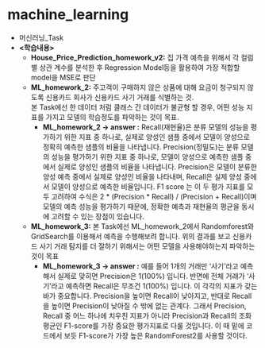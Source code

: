 # machine_learning
- 머신러닝_Task<br>
- **<학습내용>** <br>
  - **House_Price_Prediction_homework_v2:** 집 가격 예측을 위해서 각 컬럼별 상관 계수를 분석한 후 Regression Model등을 활용하여 가장 적합할 model을 MSE로 판단
  - **ML_homework_2:** 주고객이 구매하지 않은 상품에 대해 요금이 청구되지 않도록 신용카드 회사가 신용카드 사기 거래를 식별하는 것. <br>
    본 Task에선 한 데이터 처럼 클래스 간 데이터가 불균형 할 경우, 어떤 성능 지표를 가지고 모델의 학습정도를 파악하는 것이 목표.
    - **ML_homework_2 -> answer :** Recall(재현율)은 분류 모델의 성능을 평가하기 위한 지표 중 하나로, 실제로 양성인 샘플 중에서 모델이 양성으로 정확히 예측한 샘플의 비율을 나타냅니다. Precision(정밀도)는 분류 모델의 성능을 평가하기 위한         지표 중 하나로, 모델이 양성으로 예측한 샘플 중에서 실제로 양성인 샘플의 비율을 나타냅니다. Precision은 모델이 분류한 양성 예측 중에서 실제로 양성인 비율을 나타내며, Recall은 실제 양성 중에서 모델이 양성으로 예측한 비율입니다. F1 score       는 이 두 평가 지표를 모두 고려하여 수식은 2 * (Precision * Recall) / (Precision + Recall)이며 모델의 예측 성능을 평가하기 때문에, 정확한 예측과 재현율의 평균을 동시에 고려할 수 있는 장점이 있습니다.
  - **ML_homework_3:** 본 Task에선 ML_homework_2에서 Randomforest와 GridSearch를 이용해서 예측을 수행해보려 합니다.
      위의 결과를 보고 신용카드 사기 거래 탐지를 더 잘하기 위해서는 어떤 모델을 사용해야하는지 파악하는 것이 목표
      - **ML_homework_3 -> answer :** 예를 들어 1개의 거래만 ‘사기’라고 예측해서 실제로 맞히면 Precision은 1(100%) 입니다. 반면에 전체 거래가 ‘사기’라고 예측하면 Recall은 무조건 1(100%) 입니다. 이 각각의 지표가 갖는 바가 중요합니다.
      Precision을 높이면 Recall이 낮아지고, 반대로 Recall을 높이면 Precision이 낮아질 수 밖에 없는 관계다.
      그래서 Precision, Recall 중 어느 하나에 치우친 지표가 아니라 Precision과 Recall의 조화평균인 F1-score를 가장 중요한 평가지표로 다룰 것입니다. 이 때 밑에 코드에서 보듯 F1-score가 가장 높은 RandomForest2를 사용할 것이다.
